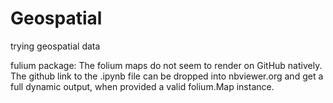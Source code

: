 # Geospatial
trying geospatial data

fulium package:
The folium maps do not seem to render on GitHub natively. The github link to the .ipynb file can be dropped into nbviewer.org and get a full dynamic output, when provided a valid folium.Map instance. 
